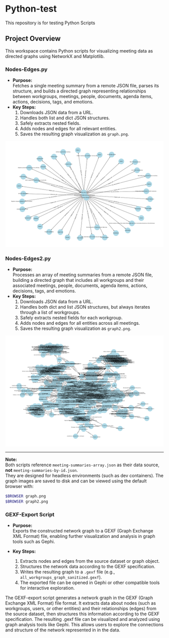 # Python-test

This repository is for testing Python Scripts

## Project Overview

This workspace contains Python scripts for visualizing meeting data as directed graphs using NetworkX and Matplotlib.

### Nodes-Edges.py

- **Purpose:**  
  Fetches a single meeting summary from a remote JSON file, parses its structure, and builds a directed graph representing relationships between workgroups, meetings, people, documents, agenda items, actions, decisions, tags, and emotions.
- **Key Steps:**  
  1. Downloads JSON data from a URL.
  2. Handles both list and dict JSON structures.
  3. Safely extracts nested fields.
  4. Adds nodes and edges for all relevant entities.
  5. Saves the resulting graph visualization as `graph.png`.

![graph.png](graph.png)

### Nodes-Edges2.py

- **Purpose:**  
  Processes an array of meeting summaries from a remote JSON file, building a directed graph that includes all workgroups and their associated meetings, people, documents, agenda items, actions, decisions, tags, and emotions.
- **Key Steps:**  
  1. Downloads JSON data from a URL.
  2. Handles both dict and list JSON structures, but always iterates through a list of workgroups.
  3. Safely extracts nested fields for each workgroup.
  4. Adds nodes and edges for all entities across all meetings.
  5. Saves the resulting graph visualization as `graph2.png`.

![graph2.png](graph2.png)

---

**Note:**  
Both scripts reference `meeting-summaries-array.json` as their data source, **not** `meeting-summaries-by-id.json`.  
They are designed for headless environments (such as dev containers). The graph images are saved to disk and can be viewed using the default browser with:

```bash
$BROWSER graph.png
$BROWSER graph2.png
```

### GEXF-Export Script

- **Purpose:**  
  Exports the constructed network graph to a GEXF (Graph Exchange XML Format) file, enabling further visualization and analysis in graph tools such as Gephi.

- **Key Steps:**  
  1. Extracts nodes and edges from the source dataset or graph object.
  2. Structures the network data according to the GEXF specification.
  3. Writes the resulting graph to a `.gexf` file (e.g., `all_workgroups_graph_sanitized.gexf`).
  4. The exported file can be opened in Gephi or other compatible tools for interactive exploration.

The GEXF-export script generates a network graph in the GEXF (Graph Exchange XML Format) file format. It extracts data about nodes (such as workgroups, users, or other entities) and their relationships (edges) from the source dataset, then structures this information according to the GEXF specification. The resulting .gexf file can be visualized and analyzed using graph analysis tools like Gephi. This allows users to explore the connections and structure of the network represented in in the data.
